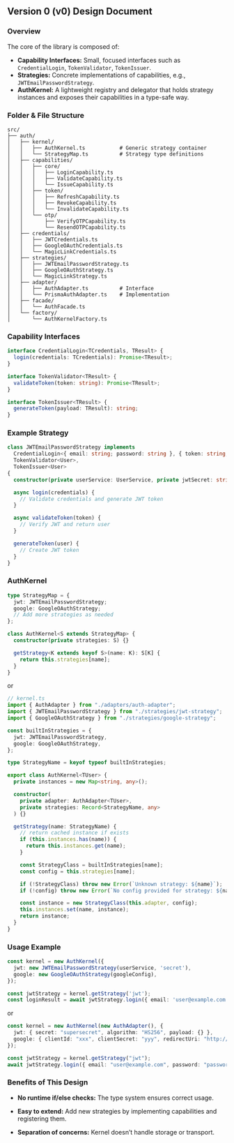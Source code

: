 ## Version 0 (v0) Design Document

### Overview

The core of the library is composed of:

- **Capability Interfaces:** Small, focused interfaces such as `CredentialLogin`, `TokenValidator`, `TokenIssuer`.
- **Strategies:** Concrete implementations of capabilities, e.g., `JWTEmailPasswordStrategy`.
- **AuthKernel:** A lightweight registry and delegator that holds strategy instances and exposes their capabilities in a type-safe way.

### Folder & File Structure

```text
src/
├── auth/
│   ├── kernel/
│   │   ├── AuthKernel.ts           # Generic strategy container
│   │   └── StrategyMap.ts          # Strategy type definitions
│   ├── capabilities/
│   │   ├── core/
│   │   │   ├── LoginCapability.ts
│   │   │   ├── ValidateCapability.ts
│   │   │   └── IssueCapability.ts
│   │   ├── token/
│   │   │   ├── RefreshCapability.ts
│   │   │   ├── RevokeCapability.ts
│   │   │   └── InvalidateCapability.ts
│   │   └── otp/
│   │       ├── VerifyOTPCapability.ts
│   │       └── ResendOTPCapability.ts
│   ├── credentials/
│   │   ├── JWTCredentials.ts
│   │   ├── GoogleOAuthCredentials.ts
│   │   └── MagicLinkCredentials.ts
│   ├── strategies/
│   │   ├── JWTEmailPasswordStrategy.ts
│   │   ├── GoogleOAuthStrategy.ts
│   │   └── MagicLinkStrategy.ts
│   ├── adapter/
│   │   ├── AuthAdapter.ts          # Interface
│   │   └── PrismaAuthAdapter.ts    # Implementation
│   ├── facade/
│   │   └── AuthFacade.ts
│   └── factory/
│       └── AuthKernelFactory.ts
```

### Capability Interfaces

```ts
interface CredentialLogin<TCredentials, TResult> {
  login(credentials: TCredentials): Promise<TResult>;
}

interface TokenValidator<TResult> {
  validateToken(token: string): Promise<TResult>;
}

interface TokenIssuer<TResult> {
  generateToken(payload: TResult): string;
}
```
### Example Strategy
```ts
class JWTEmailPasswordStrategy implements
  CredentialLogin<{ email: string; password: string }, { token: string; user: User }>,
  TokenValidator<User>,
  TokenIssuer<User>
{
  constructor(private userService: UserService, private jwtSecret: string) {}

  async login(credentials) {
    // Validate credentials and generate JWT token
  }

  async validateToken(token) {
    // Verify JWT and return user
  }

  generateToken(user) {
    // Create JWT token
  }
}
```
### AuthKernel
```ts
type StrategyMap = {
  jwt: JWTEmailPasswordStrategy;
  google: GoogleOAuthStrategy;
  // Add more strategies as needed
};

class AuthKernel<S extends StrategyMap> {
  constructor(private strategies: S) {}

  getStrategy<K extends keyof S>(name: K): S[K] {
    return this.strategies[name];
  }
}
```
or

```ts
// kernel.ts
import { AuthAdapter } from "./adapters/auth-adapter";
import { JWTEmailPasswordStrategy } from "./strategies/jwt-strategy";
import { GoogleOAuthStrategy } from "./strategies/google-strategy";

const builtInStrategies = {
  jwt: JWTEmailPasswordStrategy,
  google: GoogleOAuthStrategy,
};

type StrategyName = keyof typeof builtInStrategies;

export class AuthKernel<TUser> {
  private instances = new Map<string, any>();

  constructor(
    private adapter: AuthAdapter<TUser>,
    private strategies: Record<StrategyName, any>
  ) {}

  getStrategy(name: StrategyName) {
    // return cached instance if exists
    if (this.instances.has(name)) {
      return this.instances.get(name);
    }

    const StrategyClass = builtInStrategies[name];
    const config = this.strategies[name];

    if (!StrategyClass) throw new Error(`Unknown strategy: ${name}`);
    if (!config) throw new Error(`No config provided for strategy: ${name}`);

    const instance = new StrategyClass(this.adapter, config);
    this.instances.set(name, instance);
    return instance;
  }
}
```

### Usage Example
```ts
const kernel = new AuthKernel({
  jwt: new JWTEmailPasswordStrategy(userService, 'secret'),
  google: new GoogleOAuthStrategy(googleConfig),
});

const jwtStrategy = kernel.getStrategy('jwt');
const loginResult = await jwtStrategy.login({ email: 'user@example.com', password: 'password' });
```
or
```ts
const kernel = new AuthKernel(new AuthAdapter(), {
  jwt: { secret: "supersecret", algorithm: "HS256", payload: {} },
  google: { clientId: "xxx", clientSecret: "yyy", redirectUri: "http://localhost:3000/callback" },
});

const jwtStrategy = kernel.getStrategy("jwt");
await jwtStrategy.login({ email: "user@example.com", password: "password" });
```

### Benefits of This Design

- **No runtime if/else checks:** The type system ensures correct usage.

- **Easy to extend:** Add new strategies by implementing capabilities and registering them.

- **Separation of concerns:** Kernel doesn’t handle storage or transport.
